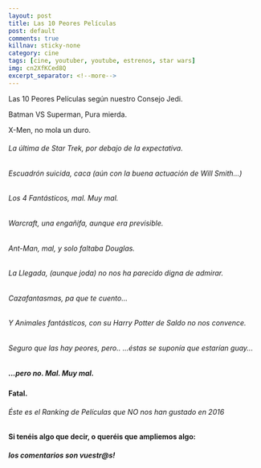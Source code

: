 ```yaml
---
layout: post
title: Las 10 Peores Películas
post: default
comments: true
killnav: sticky-none
category: cine
tags: [cine, youtuber, youtube, estrenos, star wars]
img: cn2XfKCed8Q
excerpt_separator: <!--more-->
---
```


Las 10 Peores Películas según nuestro Consejo Jedi.

Batman VS Superman, Pura mierda.

X-Men, no mola un duro.

<!--more-->


###### La última de Star Trek, por debajo de la expectativa.
###### Escuadrón suicida, caca (aún con la buena actuación de Will Smith...)
###### Los 4 Fantásticos, mal. Muy mal.
###### Warcraft, una engañifa, aunque era previsible.
###### Ant-Man, mal, y solo faltaba Douglas.
###### La Llegada, (aunque joda) no nos ha parecido digna de admirar.
###### Cazafantasmas, pa que te cuento...
###### Y Animales fantásticos, con su Harry Potter de Saldo no nos convence.

###### Seguro que las hay peores, pero.. ...éstas se suponía que estarían guay...
##### ...pero no. Mal. Muy mal.
#### Fatal.

###### Éste es el Ranking de Películas que NO nos han gustado en 2016

#### Si tenéis algo que decir, o queréis que ampliemos algo:
##### los comentarios son vuestr@s!